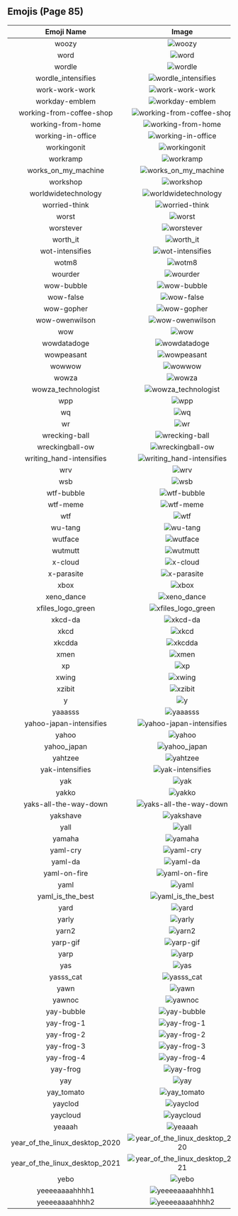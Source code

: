 
  ## Emojis (Page 85)
  |Emoji Name|Image|
  | :-: | :-: |
  |woozy| ![woozy](/output/woozy.png)|
  |word| ![word](/output/word.png)|
  |wordle| ![wordle](/output/wordle.png)|
  |wordle_intensifies| ![wordle_intensifies](/output/wordle_intensifies.gif)|
  |work-work-work| ![work-work-work](/output/work-work-work.png)|
  |workday-emblem| ![workday-emblem](/output/workday-emblem.png)|
  |working-from-coffee-shop| ![working-from-coffee-shop](/output/working-from-coffee-shop.png)|
  |working-from-home| ![working-from-home](/output/working-from-home.png)|
  |working-in-office| ![working-in-office](/output/working-in-office.png)|
  |workingonit| ![workingonit](/output/workingonit.gif)|
  |workramp| ![workramp](/output/workramp.png)|
  |works_on_my_machine| ![works_on_my_machine](/output/works_on_my_machine.jpg)|
  |workshop| ![workshop](/output/workshop.png)|
  |worldwidetechnology| ![worldwidetechnology](/output/worldwidetechnology.png)|
  |worried-think| ![worried-think](/output/worried-think.png)|
  |worst| ![worst](/output/worst.png)|
  |worstever| ![worstever](/output/worstever.jpg)|
  |worth_it| ![worth_it](/output/worth_it.png)|
  |wot-intensifies| ![wot-intensifies](/output/wot-intensifies.gif)|
  |wotm8| ![wotm8](/output/wotm8.jpg)|
  |wourder| ![wourder](/output/wourder.png)|
  |wow-bubble| ![wow-bubble](/output/wow-bubble.gif)|
  |wow-false| ![wow-false](/output/wow-false.gif)|
  |wow-gopher| ![wow-gopher](/output/wow-gopher.png)|
  |wow-owenwilson| ![wow-owenwilson](/output/wow-owenwilson.png)|
  |wow| ![wow](/output/wow.gif)|
  |wowdatadoge| ![wowdatadoge](/output/wowdatadoge.png)|
  |wowpeasant| ![wowpeasant](/output/wowpeasant.jpg)|
  |wowwow| ![wowwow](/output/wowwow.gif)|
  |wowza| ![wowza](/output/wowza.png)|
  |wowza_technologist| ![wowza_technologist](/output/wowza_technologist.png)|
  |wpp| ![wpp](/output/wpp.png)|
  |wq| ![wq](/output/wq.png)|
  |wr| ![wr](/output/wr.gif)|
  |wrecking-ball| ![wrecking-ball](/output/wrecking-ball.gif)|
  |wreckingball-ow| ![wreckingball-ow](/output/wreckingball-ow.jpg)|
  |writing_hand-intensifies| ![writing_hand-intensifies](/output/writing_hand-intensifies.gif)|
  |wrv| ![wrv](/output/wrv.png)|
  |wsb| ![wsb](/output/wsb.png)|
  |wtf-bubble| ![wtf-bubble](/output/wtf-bubble.gif)|
  |wtf-meme| ![wtf-meme](/output/wtf-meme.jpg)|
  |wtf| ![wtf](/output/wtf.png)|
  |wu-tang| ![wu-tang](/output/wu-tang.jpg)|
  |wutface| ![wutface](/output/wutface.png)|
  |wutmutt| ![wutmutt](/output/wutmutt.gif)|
  |x-cloud| ![x-cloud](/output/x-cloud.png)|
  |x-parasite| ![x-parasite](/output/x-parasite.gif)|
  |xbox| ![xbox](/output/xbox.png)|
  |xeno_dance| ![xeno_dance](/output/xeno_dance.gif)|
  |xfiles_logo_green| ![xfiles_logo_green](/output/xfiles_logo_green.jpg)|
  |xkcd-da| ![xkcd-da](/output/xkcd-da.png)|
  |xkcd| ![xkcd](/output/xkcd.png)|
  |xkcdda| ![xkcdda](/output/xkcdda.png)|
  |xmen| ![xmen](/output/xmen.png)|
  |xp| ![xp](/output/xp.png)|
  |xwing| ![xwing](/output/xwing.png)|
  |xzibit| ![xzibit](/output/xzibit.png)|
  |y| ![y](/output/y.gif)|
  |yaaasss| ![yaaasss](/output/yaaasss.png)|
  |yahoo-japan-intensifies| ![yahoo-japan-intensifies](/output/yahoo-japan-intensifies.gif)|
  |yahoo| ![yahoo](/output/yahoo.jpg)|
  |yahoo_japan| ![yahoo_japan](/output/yahoo_japan.png)|
  |yahtzee| ![yahtzee](/output/yahtzee.jpg)|
  |yak-intensifies| ![yak-intensifies](/output/yak-intensifies.gif)|
  |yak| ![yak](/output/yak.jpg)|
  |yakko| ![yakko](/output/yakko.png)|
  |yaks-all-the-way-down| ![yaks-all-the-way-down](/output/yaks-all-the-way-down.gif)|
  |yakshave| ![yakshave](/output/yakshave.png)|
  |yall| ![yall](/output/yall.jpg)|
  |yamaha| ![yamaha](/output/yamaha.png)|
  |yaml-cry| ![yaml-cry](/output/yaml-cry.png)|
  |yaml-da| ![yaml-da](/output/yaml-da.png)|
  |yaml-on-fire| ![yaml-on-fire](/output/yaml-on-fire.gif)|
  |yaml| ![yaml](/output/yaml.png)|
  |yaml_is_the_best| ![yaml_is_the_best](/output/yaml_is_the_best.png)|
  |yard| ![yard](/output/yard.png)|
  |yarly| ![yarly](/output/yarly.png)|
  |yarn2| ![yarn2](/output/yarn2.png)|
  |yarp-gif| ![yarp-gif](/output/yarp-gif.gif)|
  |yarp| ![yarp](/output/yarp.jpg)|
  |yas| ![yas](/output/yas.png)|
  |yasss_cat| ![yasss_cat](/output/yasss_cat.png)|
  |yawn| ![yawn](/output/yawn.png)|
  |yawnoc| ![yawnoc](/output/yawnoc.png)|
  |yay-bubble| ![yay-bubble](/output/yay-bubble.gif)|
  |yay-frog-1| ![yay-frog-1](/output/yay-frog-1.gif)|
  |yay-frog-2| ![yay-frog-2](/output/yay-frog-2.gif)|
  |yay-frog-3| ![yay-frog-3](/output/yay-frog-3.gif)|
  |yay-frog-4| ![yay-frog-4](/output/yay-frog-4.gif)|
  |yay-frog| ![yay-frog](/output/yay-frog.gif)|
  |yay| ![yay](/output/yay.gif)|
  |yay_tomato| ![yay_tomato](/output/yay_tomato.gif)|
  |yayclod| ![yayclod](/output/yayclod.png)|
  |yaycloud| ![yaycloud](/output/yaycloud.png)|
  |yeaaah| ![yeaaah](/output/yeaaah.gif)|
  |year_of_the_linux_desktop_2020| ![year_of_the_linux_desktop_2020](/output/year_of_the_linux_desktop_2020.png)|
  |year_of_the_linux_desktop_2021| ![year_of_the_linux_desktop_2021](/output/year_of_the_linux_desktop_2021.png)|
  |yebo| ![yebo](/output/yebo.png)|
  |yeeeeaaaahhhh1| ![yeeeeaaaahhhh1](/output/yeeeeaaaahhhh1.png)|
  |yeeeeaaaahhhh2| ![yeeeeaaaahhhh2](/output/yeeeeaaaahhhh2.png)|
  